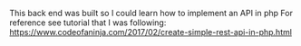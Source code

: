 This back end was built so I could learn how to implement an API in php
For reference see tutorial that I was following: https://www.codeofaninja.com/2017/02/create-simple-rest-api-in-php.html
